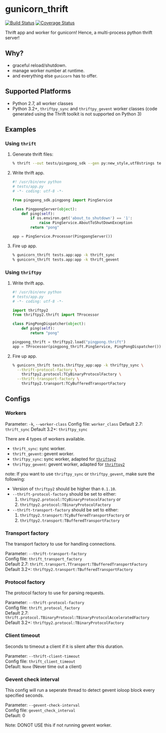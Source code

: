 gunicorn_thrift
===============

[![Build Status](https://travis-ci.org/Thriftpy/gunicorn_thrift.svg?branch=master)](https://travis-ci.org/eleme/gunicorn_thrift)
[![Coverage Status](https://coveralls.io/repos/github/Thriftpy/gunicorn_thrift/badge.svg?branch=master)](https://coveralls.io/github/eleme/gunicorn_thrift?branch=master)

Thrift app and worker for gunicorn! Hence, a multi-process python thrift server!

## Why?

* graceful reload/shutdown.
* manage worker number at runtime.
* and everything else `gunicorn` has to offer.

## Supported Platforms

* Python 2.7, all worker classes
* Python 3.2+, `thriftpy_sync` and `thriftpy_gevent` worker classes (code generated
  using the Thrift toolkit is not supported on Python 3)

## Examples

### Using `thrift`

1. Generate thrift files:
    ```bash
    % thrift --out tests/pingpong_sdk --gen py:new_style,utf8strings tests/pingpong.thrift
    ```

2. Write thrift app.

    ```python
    #! /usr/bin/env python
    # tests/app.py
    # -*- coding: utf-8 -*-

    from pingpong_sdk.pingpong import PingService

    class PingpongServer(object):
        def ping(self):
            if os.environ.get('about_to_shutdown') == '1':
                raise PingService.AboutToShutDownException
            return "pong"

    app = PingService.Processor(PingpongServer())
    ```

3. Fire up app.
    ```bash
    % gunicorn_thrift tests.app:app -k thrift_sync
    % gunicorn_thrift tests.app:app -k thrift_gevent
    ```

### Using `thriftpy`

1. Write thrift app.

    ```python
    #! /usr/bin/env python
    # tests/app.py
    # -*- coding: utf-8 -*-

    import thriftpy2
    from thriftpy2.thrift import TProcessor

    class PingPongDispatcher(object):
        def ping(self):
            return "pong"

    pingpong_thrift = thriftpy2.load("pingpong.thrift")
    app = TProcessor(pingpong_thrift.PingService, PingPongDispatcher())
    ```

2. Fire up app.

    ```bash
    % gunicorn_thrift tests.thriftpy_app:app -k thriftpy_sync \
      --thrift-protocol-factory \
        thriftpy2.protocol:TCyBinaryProtocolFactory \
      --thrift-transport-factory \
        thriftpy2.transport:TCyBufferedTransportFactory
    ```

## Configs

### Workers

Parameter: `-k`, `--worker-class`
Config file: `worker_class`
Default 2.7: `thrift_sync`
Default 3.2+: `thriftpy_sync`

There are 4 types of workers available.

* `thrift_sync`: sync worker.
* `thrift_gevent`: gevent worker.
* `thriftpy_sync`: sync worker, adapted for [`thriftpy2`](https://github.com/thriftpy/thriftpy2)
* `thriftpy_gevent`: gevent worker, adapted for [`thriftpy2`](https://github.com/thriftpy/thriftpy2)

note: If you want to use `thriftpy_sync` or `thriftpy_gevent`, make sure the following:

* Version of `thriftpy2` should be higher than `0.1.10`.
* `--thrift-protocol-factory` should be set to either:  
    1. `thriftpy2.protocol:TCyBinaryProtocolFactory` or
    1. `thriftpy2.protocol:TBinaryProtocolFactory`
* `--thrift-transport-factory` should be set to either:  
    1. `thriftpy2.transport:TCyBufferedTransportFactory` or
    1. `thriftpy2.transport:TBufferedTransportFactory`


### Transport factory

The transport factory to use for handling connections.

Parameter: `--thrift-transport-factory`  
Config file: `thrift_transport_factory`  
Default 2.7: `thrift.transport.TTransport:TBufferedTransportFactory`  
Default 3.2+: `thriftpy2.transport:TBufferedTransportFactory`


### Protocol factory

The protocol factory to use for parsing requests.

Parameter: `--thrift-protocol-factory`  
Config file: `thrift_protocol_factory`  
Default 2.7: `thrift.protocol.TBinaryProtocol:TBinaryProtocolAcceleratedFactory`  
Default 3.2+: `thriftpy2.protocol:TBinaryProtocolFactory`

### Client timeout

Seconds to timeout a client if it is silent after this duration.

Parameter: `--thrift-client-timeout`  
Config file: `thrift_client_timeout`  
Default: `None` (Never time out a client)

### Gevent check interval

This config will run a seperate thread to detect gevent ioloop block every
specified seconds.

Parameter: `--gevent-check-interval`  
Config file: `gevent_check_interval`  
Default: 0  

Note: DONOT USE this if not running gevent worker.
